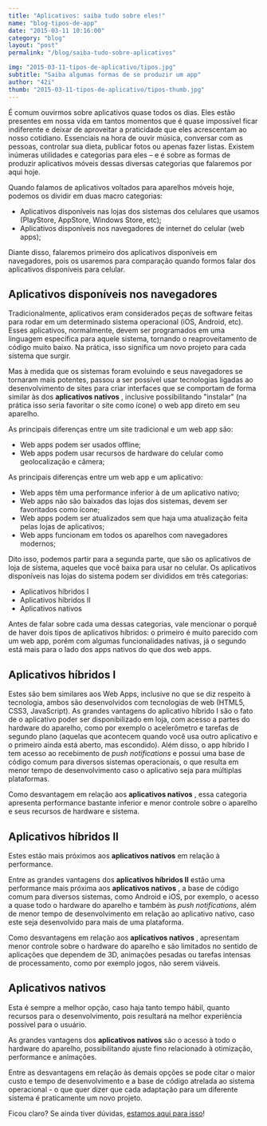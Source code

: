 ```yaml
---
title: "Aplicativos: saiba tudo sobre eles!"
name: "blog-tipos-de-app"
date: "2015-03-11 10:16:00"
category: "blog"
layout: "post"
permalink: "/blog/saiba-tudo-sobre-aplicativos"

img: "2015-03-11-tipos-de-aplicativo/tipos.jpg"
subtitle: "Saiba algumas formas de se produzir um app"
author: "42i"
thumb: "2015-03-11-tipos-de-aplicativo/tipos-thumb.jpg"
---
```

<span class="dropcap">É</span> comum ouvirmos sobre aplicativos quase todos os dias. Eles estão presentes em nossa vida em tantos momentos que é quase impossível ficar indiferente e deixar de aproveitar a praticidade que eles acrescentam ao nosso cotidiano. Essenciais na hora de ouvir música, conversar com as pessoas, controlar sua dieta, publicar fotos ou apenas fazer listas. Existem inúmeras utilidades e categorias para eles – e é sobre as formas de produzir aplicativos móveis dessas diversas categorias que falaremos por aqui hoje.

Quando falamos de aplicativos voltados para aparelhos móveis hoje, podemos os dividir em duas macro categorias:
<ul>
  <li>Aplicativos disponíveis nas lojas dos sistemas dos celulares que usamos (PlayStore, AppStore, Windows Store, etc);</li>
  <li>Aplicativos disponíveis nos navegadores de internet do celular (web apps);</li>
</ul>

Diante disso, falaremos primeiro dos aplicativos disponíveis em navegadores, pois os usaremos para comparação quando formos falar dos aplicativos disponíveis para celular.

## Aplicativos disponíveis nos navegadores

Tradicionalmente, aplicativos eram considerados peças de software feitas para rodar em um determinado sistema operacional (iOS, Android, etc). Esses aplicativos, normalmente, devem ser programados em uma linguagem específica para aquele sistema, tornando o reaproveitamento de código muito baixo. Na prática, isso significa um novo projeto para cada sistema que surgir.

Mas à medida que os sistemas foram evoluindo e seus navegadores se tornaram mais potentes, passou a ser possível usar tecnologias ligadas ao desenvolvimento de sites para criar interfaces que se comportam de forma similar às dos <strong>aplicativos nativos</strong> , inclusive possibilitando "instalar" (na prática isso seria favoritar o site como ícone) o web app direto em seu aparelho.

As principais diferenças entre um site tradicional e um web app são:
<ul>
  <li>Web apps podem ser usados offline;</li>
  <li>Web apps podem usar recursos de hardware do celular como geolocalização e câmera;</li>
</ul>

As principais diferenças entre um web app e um aplicativo:
<ul>
  <li>Web apps têm uma performance inferior à de um aplicativo nativo;</li>
  <li>Web apps não são baixados das lojas dos sistemas, devem ser favoritados como ícone;</li>
  <li>Web apps podem ser atualizados sem que haja uma atualização feita pelas lojas de aplicativos;</li>
  <li>Web apps funcionam em todos os aparelhos com navegadores modernos;</li>
</ul>

Dito isso, podemos partir para a segunda parte, que são os aplicativos de loja de sistema, aqueles que você baixa para usar no celular.
Os aplicativos disponíveis nas lojas do sistema podem ser divididos em três categorias:
<ul>
  <li>Aplicativos híbridos I</li>
  <li>Aplicativos híbridos II</li>
  <li>Aplicativos nativos</li>
</ul>

Antes de falar sobre cada uma dessas categorias, vale mencionar o porquê de haver dois tipos de aplicativos híbridos: o primeiro é muito parecido com um web app, porém com algumas funcionalidades nativas, já o segundo está mais para o lado dos apps nativos do que dos web apps.

## Aplicativos híbridos I

Estes são bem similares aos Web Apps, inclusive no que se diz respeito à tecnologia, ambos são desenvolvidos com tecnologias de web (HTML5, CSS3, JavaScript). As grandes vantagens do aplicativo híbrido I são o fato de o aplicativo poder ser disponibilizado em loja, com acesso a partes do hardware do aparelho, como por exemplo o acelerômetro e tarefas de segundo plano (aquelas que acontecem quando você usa outro aplicativo e o primeiro ainda está aberto, mas escondido). Além disso, o app híbrido I tem acesso ao recebimento de <em>push notifications</em> e possui uma base de código comum para diversos sistemas operacionais, o que resulta em menor tempo de desenvolvimento caso o aplicativo seja para múltiplas plataformas.

Como desvantagem em relação aos <strong>aplicativos nativos</strong> , essa categoria apresenta performance bastante inferior e menor controle sobre o aparelho e seus recursos de hardware e sistema.

## Aplicativos híbridos II

Estes estão mais próximos aos <strong>aplicativos nativos</strong>  em relação à performance.

Entre as grandes vantagens dos <strong>aplicativos híbridos II</strong> estão uma performance mais próxima aos <strong>aplicativos nativos</strong> , a base de código comum para diversos sistemas, como Android e iOS, por exemplo, o acesso a quase todo o hardware do aparelho e também às <em>push notifications</em>, além de menor tempo de desenvolvimento em relação ao aplicativo nativo, caso este seja desenvolvido para mais de uma plataforma.

Como desvantagens em relação aos <strong>aplicativos nativos</strong> , apresentam menor controle sobre o hardware do aparelho e são limitados no sentido de aplicações que dependem de 3D, animações pesadas ou tarefas intensas de processamento, como por exemplo jogos, não serem viáveis.

## Aplicativos nativos

Esta é sempre a melhor opção, caso haja tanto tempo hábil, quanto recursos para o desenvolvimento, pois resultará na melhor experiência possível para o usuário.

As grandes vantagens dos <strong>aplicativos nativos</strong>  são o acesso à todo o hardware do aparelho, possibilitando ajuste fino relacionado à otimização, performance e animações.

Entre as desvantagens em relação às demais opções se pode citar o maior custo e tempo de desenvolvimento e a base de código atrelada ao sistema operacional - o que quer dizer que cada adaptação para um diferente sistema é praticamente um novo projeto.

Ficou claro? Se ainda tiver dúvidas, [estamos aqui para isso](/contato)!
